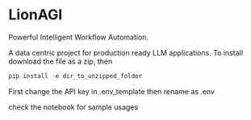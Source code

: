 # LionAGI 

Powerful Intelligent Workflow Automation. 

A data centric project for production ready LLM applications. 
To install download the file as a zip, then
```python
pip install -e dir_to_unzipped_folder
```
First change the API key in .env_template then rename as .env

check the notebook for sample usages
